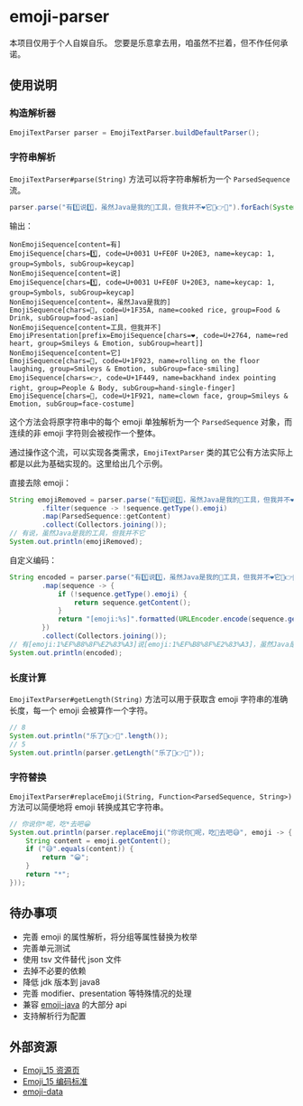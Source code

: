 # emoji-parser

本项目仅用于个人自娱自乐。 您要是乐意拿去用，咱虽然不拦着，但不作任何承诺。

## 使用说明

### 构造解析器

```java
EmojiTextParser parser = EmojiTextParser.buildDefaultParser();
```

### 字符串解析

`EmojiTextParser#parse(String)` 方法可以将字符串解析为一个 `ParsedSequence` 流。

```java
parser.parse("有1️⃣说1️⃣，虽然Java是我的🍚工具，但我并不❤️它🤣👉🤡").forEach(System.out::println);
```

输出：
```
NonEmojiSequence[content=有]
EmojiSequence[chars=1️⃣, code=U+0031 U+FE0F U+20E3, name=keycap: 1, group=Symbols, subGroup=keycap]
NonEmojiSequence[content=说]
EmojiSequence[chars=1️⃣, code=U+0031 U+FE0F U+20E3, name=keycap: 1, group=Symbols, subGroup=keycap]
NonEmojiSequence[content=，虽然Java是我的]
EmojiSequence[chars=🍚, code=U+1F35A, name=cooked rice, group=Food & Drink, subGroup=food-asian]
NonEmojiSequence[content=工具，但我并不]
EmojiPresentation[prefix=EmojiSequence[chars=❤, code=U+2764, name=red heart, group=Smileys & Emotion, subGroup=heart]]
NonEmojiSequence[content=它]
EmojiSequence[chars=🤣, code=U+1F923, name=rolling on the floor laughing, group=Smileys & Emotion, subGroup=face-smiling]
EmojiSequence[chars=👉, code=U+1F449, name=backhand index pointing right, group=People & Body, subGroup=hand-single-finger]
EmojiSequence[chars=🤡, code=U+1F921, name=clown face, group=Smileys & Emotion, subGroup=face-costume]
```

这个方法会将原字符串中的每个 emoji 单独解析为一个 `ParsedSequence` 对象，而连续的非 emoji 字符则会被视作一个整体。

通过操作这个流，可以实现各类需求，`EmojiTextParser` 类的其它公有方法实际上都是以此为基础实现的。这里给出几个示例。

直接去除 emoji：
```java
String emojiRemoved = parser.parse("有1️⃣说1️⃣，虽然Java是我的🍚工具，但我并不❤️它🤣👉🤡")
        .filter(sequence -> !sequence.getType().emoji)
        .map(ParsedSequence::getContent)
        .collect(Collectors.joining());
// 有说，虽然Java是我的工具，但我并不它
System.out.println(emojiRemoved);
```

自定义编码：
```java
String encoded = parser.parse("有1️⃣说1️⃣，虽然Java是我的🍚工具，但我并不❤️它🤣👉🤡")
        .map(sequence -> {
            if (!sequence.getType().emoji) {
                return sequence.getContent();
            }
            return "[emoji:%s]".formatted(URLEncoder.encode(sequence.getContent(), StandardCharsets.UTF_8));
        })
        .collect(Collectors.joining());
// 有[emoji:1%EF%B8%8F%E2%83%A3]说[emoji:1%EF%B8%8F%E2%83%A3]，虽然Java是我的[emoji:%F0%9F%8D%9A]工具，但我并不[emoji:%E2%9D%A4%EF%B8%8F]它[emoji:%F0%9F%A4%A3][emoji:%F0%9F%91%89][emoji:%F0%9F%A4%A1]
System.out.println(encoded);
```

### 长度计算

`EmojiTextParser#getLength(String)` 方法可以用于获取含 emoji 字符串的准确长度，每一个 emoji 会被算作一个字符。

```java
// 8
System.out.println("乐了🤣👉🤡".length());
// 5
System.out.println(parser.getLength("乐了🤣👉🤡"));
```

### 字符替换

`EmojiTextParser#replaceEmoji(String, Function<ParsedSequence, String>)` 方法可以简便地将 emoji 转换成其它字符串。

```java
// 你说你*呢，吃*去吧😀
System.out.println(parser.replaceEmoji("你说你🐎呢，吃💩去吧😅", emoji -> {
    String content = emoji.getContent();
    if ("😅".equals(content)) {
        return "😀";
    }
    return "*";
}));
```

## 待办事项

- 完善 emoji 的属性解析，将分组等属性替换为枚举
- 完善单元测试
- 使用 tsv 文件替代 json 文件
- 去掉不必要的依赖
- 降低 jdk 版本到 java8
- 完善 modifier、presentation 等特殊情况的处理
- 兼容 [emoji-java](https://github.com/vdurmont/emoji-java) 的大部分 api
- 支持解析行为配置

## 外部资源

- [Emoji_15 资源页](https://www.unicode.org/emoji/charts/index.html)
- [Emoji_15 编码标准](https://www.unicode.org/reports/tr51/)
- [emoji-data](https://github.com/iamcal/emoji-data)
